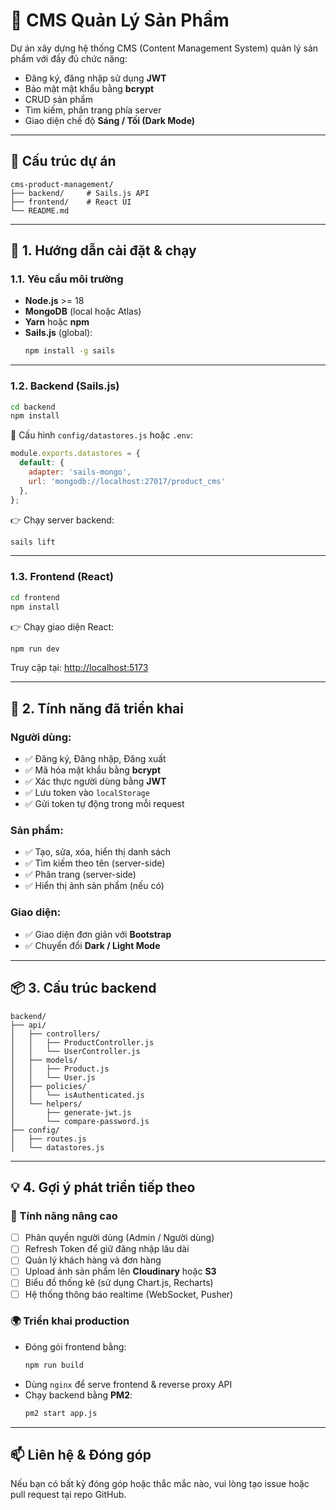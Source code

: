 # 🛒 CMS Quản Lý Sản Phẩm

Dự án xây dựng hệ thống CMS (Content Management System) quản lý sản phẩm với đầy đủ chức năng:

- Đăng ký, đăng nhập sử dụng **JWT**
- Bảo mật mật khẩu bằng **bcrypt**
- CRUD sản phẩm
- Tìm kiếm, phân trang phía server
- Giao diện chế độ **Sáng / Tối (Dark Mode)**

---

## 📁 Cấu trúc dự án

```
cms-product-management/
├── backend/     # Sails.js API
├── frontend/    # React UI
└── README.md
```

---

## 🚀 1. Hướng dẫn cài đặt & chạy

### 1.1. Yêu cầu môi trường

- **Node.js** >= 18
- **MongoDB** (local hoặc Atlas)
- **Yarn** hoặc **npm**
- **Sails.js** (global):
  ```bash
  npm install -g sails
  ```

---

### 1.2. Backend (Sails.js)

```bash
cd backend
npm install
```

🔧 Cấu hình `config/datastores.js` hoặc `.env`:

```js
module.exports.datastores = {
  default: {
    adapter: 'sails-mongo',
    url: 'mongodb://localhost:27017/product_cms'
  },
};
```

👉 Chạy server backend:

```bash
sails lift
```

---

### 1.3. Frontend (React)

```bash
cd frontend
npm install
```

👉 Chạy giao diện React:

```bash
npm run dev
```

Truy cập tại: [http://localhost:5173](http://localhost:5173)

---

## 🔐 2. Tính năng đã triển khai

### Người dùng:
- ✅ Đăng ký, Đăng nhập, Đăng xuất
- ✅ Mã hóa mật khẩu bằng **bcrypt**
- ✅ Xác thực người dùng bằng **JWT**
- ✅ Lưu token vào `localStorage`
- ✅ Gửi token tự động trong mỗi request

### Sản phẩm:
- ✅ Tạo, sửa, xóa, hiển thị danh sách
- ✅ Tìm kiếm theo tên (server-side)
- ✅ Phân trang (server-side)
- ✅ Hiển thị ảnh sản phẩm (nếu có)

### Giao diện:
- ✅ Giao diện đơn giản với **Bootstrap**
- ✅ Chuyển đổi **Dark / Light Mode**

---

## 📦 3. Cấu trúc backend

```
backend/
├── api/
│   ├── controllers/
│   │   ├── ProductController.js
│   │   └── UserController.js
│   ├── models/
│   │   ├── Product.js
│   │   └── User.js
│   ├── policies/
│   │   └── isAuthenticated.js
│   └── helpers/
│       ├── generate-jwt.js
│       └── compare-password.js
├── config/
│   ├── routes.js
│   └── datastores.js
```

---

## 💡 4. Gợi ý phát triển tiếp theo

### 🎯 Tính năng nâng cao
- [ ] Phân quyền người dùng (Admin / Người dùng)
- [ ] Refresh Token để giữ đăng nhập lâu dài
- [ ] Quản lý khách hàng và đơn hàng
- [ ] Upload ảnh sản phẩm lên **Cloudinary** hoặc **S3**
- [ ] Biểu đồ thống kê (sử dụng Chart.js, Recharts)
- [ ] Hệ thống thông báo realtime (WebSocket, Pusher)

### 🌍 Triển khai production
- Đóng gói frontend bằng:
  ```bash
  npm run build
  ```
- Dùng `nginx` để serve frontend & reverse proxy API
- Chạy backend bằng **PM2**:
  ```bash
  pm2 start app.js
  ```

---

## 📫 Liên hệ & Đóng góp

Nếu bạn có bất kỳ đóng góp hoặc thắc mắc nào, vui lòng tạo issue hoặc pull request tại repo GitHub.



